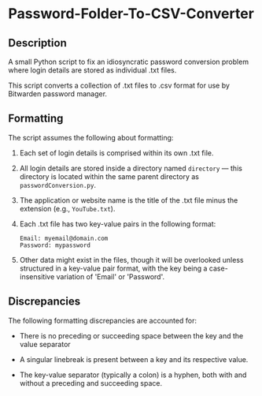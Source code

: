# Password-Folder-To-CSV-Converter

## Description

A small Python script to fix an idiosyncratic password conversion problem where login details are stored as individual .txt files.

This script converts a collection of .txt files to .csv format for use by Bitwarden password manager. 

## Formatting

The script assumes the following about formatting:

1. Each set of login details is comprised within its own .txt file. 

2. All login details are stored inside a directory named `directory` — this directory is located within the same parent directory as `passwordConversion.py`.

3. The application or website name is the title of the .txt file minus the extension (e.g., `YouTube.txt`).

4. Each .txt file has two key-value pairs in the following format:
    ```
    Email: myemail@domain.com
    Password: mypassword
    ```

5. Other data might exist in the files, though it will be overlooked unless structured in a key-value pair format, with the key being a case-insensitive variation of 'Email' or 'Password'.

## Discrepancies

The following formatting discrepancies are accounted for:

- There is no preceding or succeeding space between the key and the value separator

- A singular linebreak is present between a key and its respective value.

- The key-value separator (typically a colon) is a hyphen, both with and without a preceding and succeeding space.

